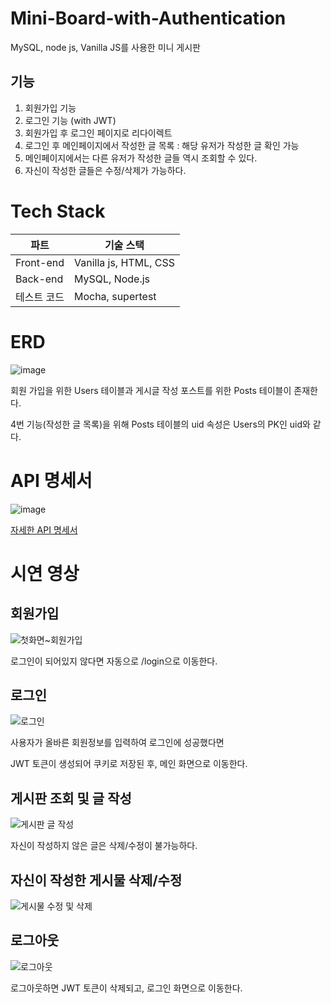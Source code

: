 # Mini-Board-with-Authentication
MySQL, node js, Vanilla JS를 사용한 미니 게시판

## 기능
1. 회원가입 기능
2. 로그인 기능 (with JWT)
3. 회원가입 후 로그인 페이지로 리다이렉트
4. 로그인 후 메인페이지에서 작성한 글 목록 : 해당 유저가 작성한 글 확인 가능
5. 메인페이지에서는 다른 유저가 작성한 글들 역시 조회할 수 있다. 
6. 자신이 작성한 글들은 수정/삭제가 가능하다.

# Tech Stack
|파트|기술 스택|
|---|---|
|Front-end|Vanilla js, HTML, CSS|
|Back-end|MySQL, Node.js|
|테스트 코드|Mocha, supertest|

# ERD
![image](https://user-images.githubusercontent.com/47571973/158368711-78af7d6d-253a-4efb-9d78-c770bf6dfbcd.png)

회원 가입을 위한 Users 테이블과 게시글 작성 포스트를 위한 Posts 테이블이 존재한다.

4번 기능(작성한 글 목록)을 위해 Posts 테이블의 uid 속성은 Users의 PK인 uid와 같다.

# API 명세서
![image](https://user-images.githubusercontent.com/47571973/158375251-8f6f6063-1e3e-4e8d-821d-c37f2af9a524.png)

<a href="https://ordinary-bait-736.notion.site/Mini-Board-with-Authentication-API-3021f34860624022805be3498e567158">자세한 API 명세서</a>

# 시연 영상
## 회원가입
![첫화면~회원가입](https://user-images.githubusercontent.com/47571973/158374086-e213d13e-dc26-47fd-83f5-386f74e1a0e8.gif)

로그인이 되어있지 않다면 자동으로 /login으로 이동한다.

## 로그인

![로그인](https://user-images.githubusercontent.com/47571973/158374242-9e4b0294-ce96-436d-b3eb-d53d56eee75a.gif)

사용자가 올바른 회원정보를 입력하여 로그인에 성공했다면

JWT 토큰이 생성되어 쿠키로 저장된 후, 메인 화면으로 이동한다.

## 게시판 조회 및 글 작성
![게시판 글 작성](https://user-images.githubusercontent.com/47571973/158374393-c473417c-a9fa-4877-a33d-f2b72f5af01d.gif)

자신이 작성하지 않은 글은 삭제/수정이 불가능하다.

## 자신이 작성한 게시물 삭제/수정
![게시물 수정 및 삭제](https://user-images.githubusercontent.com/47571973/158374507-03b6f805-4dde-4b0e-b015-3d790e34eb16.gif)

## 로그아웃
![로그아웃](https://user-images.githubusercontent.com/47571973/158374590-aeb288ad-b79c-448a-a3ca-59ec482d5689.gif)

로그아웃하면 JWT 토큰이 삭제되고, 로그인 화면으로 이동한다.